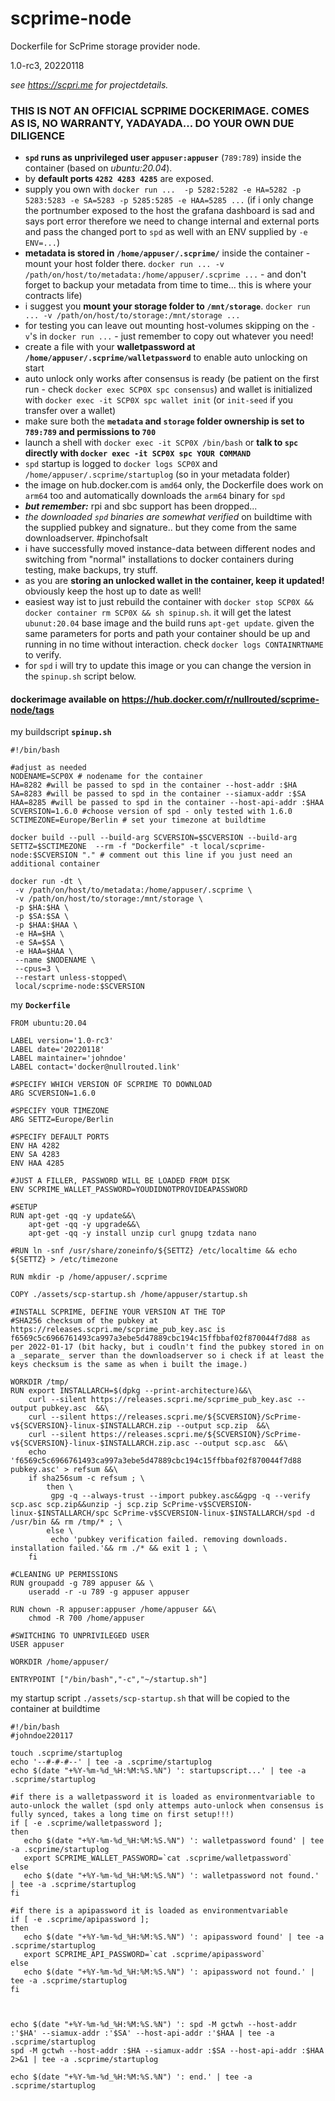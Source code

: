 # scprime-node
Dockerfile for ScPrime storage provider node.

1.0-rc3, 20220118

*see https://scpri.me for projectdetails.*

### THIS IS NOT AN OFFICIAL SCPRIME DOCKERIMAGE. COMES AS IS, NO WARRANTY, YADAYADA... DO YOUR OWN DUE DILIGENCE ###
- **`spd` runs as unprivileged user `appuser:appuser`** (`789:789`) inside the container (based on _ubuntu:20.04_).
- by **default ports `4282 4283 4285`** are exposed.
 - supply you own with `docker run ...  -p 5282:5282 -e HA=5282 -p 5283:5283 -e SA=5283 -p 5285:5285 -e HAA=5285 ...` (if i only change the portnumber exposed to the host the grafana dashboard is sad and says port error therefore we need to change internal and external ports and pass the changed port to `spd` as well with an ENV supplied by `-e ENV=...`)
- **metadata is stored in `/home/appuser/.scprime/`** inside the container - mount your host folder there. `docker run ... -v /path/on/host/to/metadata:/home/appuser/.scprime ...` - and don't forget to backup your metadata from time to time... this is where your contracts life)
- i suggest you **mount your storage folder to `/mnt/storage`**. `docker run ... -v /path/on/host/to/storage:/mnt/storage ...`
- for testing you can leave out mounting host-volumes skipping on the `-v`'s in `docker run ...` - just remember to copy out whatever you need!
- create a file with your **walletpassword at `/home/appuser/.scprime/walletpassword`** to enable auto unlocking on start
 - auto unlock only works after consensus is ready (be patient on the first run - check `docker exec SCP0X spc consensus`) and wallet is initialized with `docker exec -it SCP0X spc wallet init` (or `init-seed` if you transfer over a wallet)
- make sure both the **`metadata` and `storage` folder ownership is set to `789:789` and permissions to `700`**
- launch a shell with `docker exec -it SCP0X /bin/bash` or **talk to `spc` directly with `docker exec -it SCP0X spc YOUR COMMAND`**
 - `spd` startup is logged to `docker logs SCP0X` and `/home/appuser/.scprime/startuplog` (so in your metadata folder)
- the image on hub.docker.com is `amd64` only, the Dockerfile does work on `arm64` too and automatically downloads the `arm64` binary for `spd`
 - ***but remember:*** rpi and sbc support has been dropped... 
- *the downloaded `spd` binaries are somewhat verified* on buildtime with the supplied pubkey and signature.. but they come from the same downloadserver. #pinchofsalt
- i have successfully moved instance-data between different nodes and switching from "normal" installations to docker containers during testing, make backups, try stuff.
- as you are **storing an unlocked wallet in the container, keep it updated!** obviously keep the host up to date as well!
 - easiest way ist to just rebuild the container with `docker stop SCP0X && docker container rm SCP0X && sh spinup.sh`. it will get the latest `ubunut:20.04` base image and the build runs `apt-get update`. given the same parameters for ports and path your container should be up and running in no time without interaction. check `docker logs CONTAINRTNAME` to verify.
 - for `spd` i will try to update this image or you can change the version in the `spinup.sh` script below.



#### dockerimage available on https://hub.docker.com/r/nullrouted/scprime-node/tags

my buildscript **`spinup.sh`**
```
#!/bin/bash

#adjust as needed
NODENAME=SCP0X # nodename for the container
HA=8282 #will be passed to spd in the container --host-addr :$HA
SA=8283 #will be passed to spd in the container --siamux-addr :$SA
HAA=8285 #will be passed to spd in the container --host-api-addr :$HAA
SCVERSION=1.6.0 #choose version of spd - only tested with 1.6.0
SCTIMEZONE=Europe/Berlin # set your timezone at buildtime

docker build --pull --build-arg SCVERSION=$SCVERSION --build-arg SETTZ=$SCTIMEZONE  --rm -f "Dockerfile" -t local/scprime-node:$SCVERSION "." # comment out this line if you just need an additional container

docker run -dt \
 -v /path/on/host/to/metadata:/home/appuser/.scprime \
 -v /path/on/host/to/storage:/mnt/storage \
 -p $HA:$HA \
 -p $SA:$SA \
 -p $HAA:$HAA \
 -e HA=$HA \
 -e SA=$SA \
 -e HAA=$HAA \
 --name $NODENAME \
 --cpus=3 \
 --restart unless-stopped\
 local/scprime-node:$SCVERSION
```

my **`Dockerfile`**
```
FROM ubuntu:20.04

LABEL version='1.0-rc3'
LABEL date='20220118'
LABEL maintainer='johndoe'
LABEL contact='docker@nullrouted.link'

#SPECIFY WHICH VERSION OF SCPRIME TO DOWNLOAD
ARG SCVERSION=1.6.0

#SPECIFY YOUR TIMEZONE
ARG SETTZ=Europe/Berlin

#SPECIFY DEFAULT PORTS
ENV HA 4282
ENV SA 4283
ENV HAA 4285

#JUST A FILLER, PASSWORD WILL BE LOADED FROM DISK
ENV SCPRIME_WALLET_PASSWORD=YOUDIDNOTPROVIDEAPASSWORD

#SETUP
RUN apt-get -qq -y update&&\
    apt-get -qq -y upgrade&&\
    apt-get -qq -y install unzip curl gnupg tzdata nano

#RUN ln -snf /usr/share/zoneinfo/${SETTZ} /etc/localtime && echo ${SETTZ} > /etc/timezone

RUN mkdir -p /home/appuser/.scprime

COPY ./assets/scp-startup.sh /home/appuser/startup.sh

#INSTALL SCPRIME, DEFINE YOUR VERSION AT THE TOP
#SHA256 checksum of the pubkey at https://releases.scpri.me/scprime_pub_key.asc is f6569c5c6966761493ca997a3ebe5d47889cbc194c15ffbbaf02f870044f7d88 as per 2022-01-17 (bit hacky, but i coudln't find the pubkey stored in on a _separate_ server than the downloadserver so i check if at least the keys checksum is the same as when i built the image.)

WORKDIR /tmp/
RUN export INSTALLARCH=$(dpkg --print-architecture)&&\
    curl --silent https://releases.scpri.me/scprime_pub_key.asc --output pubkey.asc  &&\
    curl --silent https://releases.scpri.me/${SCVERSION}/ScPrime-v${SCVERSION}-linux-$INSTALLARCH.zip --output scp.zip  &&\
    curl --silent https://releases.scpri.me/${SCVERSION}/ScPrime-v${SCVERSION}-linux-$INSTALLARCH.zip.asc --output scp.asc  &&\
    echo 'f6569c5c6966761493ca997a3ebe5d47889cbc194c15ffbbaf02f870044f7d88  pubkey.asc' > refsum &&\
    if sha256sum -c refsum ; \
        then \
         gpg -q --always-trust --import pubkey.asc&&gpg -q --verify scp.asc scp.zip&&unzip -j scp.zip ScPrime-v$SCVERSION-linux-$INSTALLARCH/spc ScPrime-v$SCVERSION-linux-$INSTALLARCH/spd -d /usr/bin && rm /tmp/* ; \
        else \
         echo 'pubkey verification failed. removing downloads. installation failed.'&& rm ./* && exit 1 ; \
    fi

#CLEANING UP PERMISSIONS
RUN groupadd -g 789 appuser && \
    useradd -r -u 789 -g appuser appuser

RUN chown -R appuser:appuser /home/appuser &&\
    chmod -R 700 /home/appuser

#SWITCHING TO UNPRIVILEGED USER
USER appuser

WORKDIR /home/appuser/

ENTRYPOINT ["/bin/bash","-c","~/startup.sh"]
```

my startup script `./assets/scp-startup.sh` that will be copied to the container at buildtime
```
#!/bin/bash
#johndoe220117

touch .scprime/startuplog
echo '--#-#-#--' | tee -a .scprime/startuplog
echo $(date "+%Y-%m-%d_%H:%M:%S.%N") ': startupscript...' | tee -a .scprime/startuplog

#if there is a walletpassword it is loaded as environmentvariable to auto-unlock the wallet (spd only attemps auto-unlock when consensus is fully synced, takes a long time on first setup!!!)
if [ -e .scprime/walletpassword ];
then
   echo $(date "+%Y-%m-%d_%H:%M:%S.%N") ': walletpassword found' | tee -a .scprime/startuplog
   export SCPRIME_WALLET_PASSWORD=`cat .scprime/walletpassword`
else
   echo $(date "+%Y-%m-%d_%H:%M:%S.%N") ': walletpassword not found.' | tee -a .scprime/startuplog
fi

#if there is a apipassword it is loaded as environmentvariable
if [ -e .scprime/apipassword ];
then
   echo $(date "+%Y-%m-%d_%H:%M:%S.%N") ': apipassword found' | tee -a .scprime/startuplog
   export SCPRIME_API_PASSWORD=`cat .scprime/apipassword`
else
   echo $(date "+%Y-%m-%d_%H:%M:%S.%N") ': apipassword not found.' | tee -a .scprime/startuplog
fi



echo $(date "+%Y-%m-%d_%H:%M:%S.%N") ': spd -M gctwh --host-addr :'$HA' --siamux-addr :'$SA' --host-api-addr :'$HAA | tee -a .scprime/startuplog
spd -M gctwh --host-addr :$HA --siamux-addr :$SA --host-api-addr :$HAA 2>&1 | tee -a .scprime/startuplog

echo $(date "+%Y-%m-%d_%H:%M:%S.%N") ': end.' | tee -a .scprime/startuplog
```

